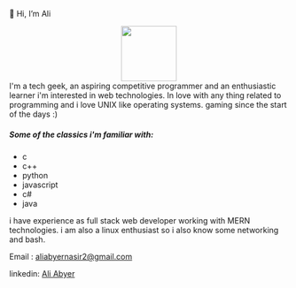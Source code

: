 👋 Hi, I’m Ali
<div id="header" align="center">
  <img src="https://media.giphy.com/media/M9gbBd9nbDrOTu1Mqx/giphy.gif" width="100"/>
</div>
I'm a tech geek, an aspiring competitive programmer and an enthusiastic learner 
i'm interested in web technologies.
In love with any thing related to programming and i love UNIX like operating systems.
gaming since the start of the days :)

##### Some of the classics i'm familiar with:
- c
- c++
- python
- javascript
- c#
- java

i have experience as full stack web developer working with MERN technologies.
i am also a linux enthusiast so i also know some networking and bash.

Email :
aliabyernasir2@gmail.com

linkedin:
[Ali Abyer](https://www.linkedin.com/in/ali-abyer-nasir-05410a202/)

<!---
AbyerAli/AbyerAli is a ✨ special ✨ repository because its `README.md` (this file) appears on your GitHub profile.
You can click the Preview link to take a look at your changes.
--->

